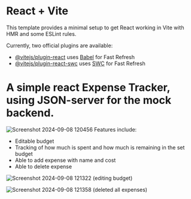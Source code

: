 # React + Vite

This template provides a minimal setup to get React working in Vite with HMR and some ESLint rules.

Currently, two official plugins are available:

- [@vitejs/plugin-react](https://github.com/vitejs/vite-plugin-react/blob/main/packages/plugin-react/README.md) uses [Babel](https://babeljs.io/) for Fast Refresh
- [@vitejs/plugin-react-swc](https://github.com/vitejs/vite-plugin-react-swc) uses [SWC](https://swc.rs/) for Fast Refresh


# A simple react Expense Tracker, using JSON-server for the mock backend.

![Screenshot 2024-09-08 120456](https://github.com/user-attachments/assets/fd1f6b18-5d34-4560-bccf-dc8616bed074)
Features include:
- Editable budget
- Tracking of how much is spent and how much is remaining in the set budget
- Able to add expense with name and cost
- Able to delete expense

![Screenshot 2024-09-08 121322](https://github.com/user-attachments/assets/c706b5ad-e0d7-4ea4-9a50-9010e3cd3364)
(editing budget)

![Screenshot 2024-09-08 121358](https://github.com/user-attachments/assets/7352ba0d-dc1d-4dc6-b229-2cfb200854d5)
(deleted all expenses)
